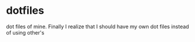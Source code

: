 dotfiles
========

dot files of mine. Finally I realize that I should have my own dot files instead of using other's